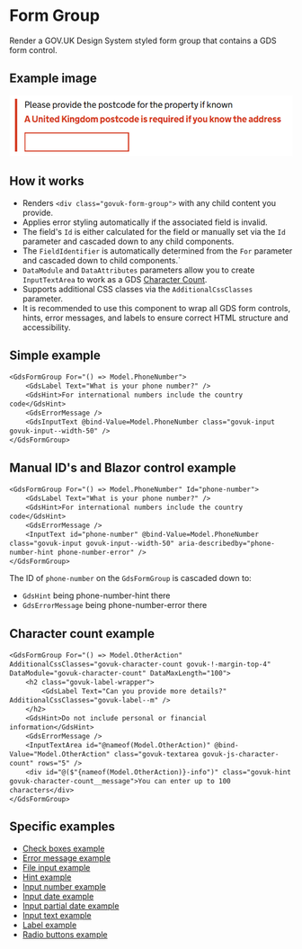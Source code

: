 # Form Group

Render a GOV.UK Design System styled form group that contains a GDS form control.

## Example image

![Form group example](FormGroup.png)

## How it works

- Renders `<div class="govuk-form-group">` with any child content you provide.
- Applies error styling automatically if the associated field is invalid.
- The field's `Id` is either calculated for the field or manually set via the `Id` parameter and cascaded down to any child components.
- The `FieldIdentifier` is automatically determined from the `For` parameter and cascaded down to child components.`
- `DataModule` and `DataAttributes` parameters allow you to create `InputTextArea` to work as a GDS [Character Count](https://design-system.service.gov.uk/components/character-count/).
- Supports additional CSS classes via the `AdditionalCssClasses` parameter.
- It is recommended to use this component to wrap all GDS form controls, hints, error messages, and labels to ensure correct HTML structure and accessibility.

## Simple example

```
<GdsFormGroup For="() => Model.PhoneNumber">
    <GdsLabel Text="What is your phone number?" />
    <GdsHint>For international numbers include the country code</GdsHint>
    <GdsErrorMessage />
    <GdsInputText @bind-Value=Model.PhoneNumber class="govuk-input govuk-input--width-50" />
</GdsFormGroup>
```

## Manual ID's and Blazor control example

```
<GdsFormGroup For="() => Model.PhoneNumber" Id="phone-number">
    <GdsLabel Text="What is your phone number?" />
    <GdsHint>For international numbers include the country code</GdsHint>
    <GdsErrorMessage />
    <InputText id="phone-number" @bind-Value=Model.PhoneNumber class="govuk-input govuk-input--width-50" aria-describedby="phone-number-hint phone-number-error" />
</GdsFormGroup>
```

The ID of `phone-number` on the `GdsFormGroup` is cascaded down to:
- `GdsHint` being phone-number-hint there
- `GdsErrorMessage` being phone-number-error there

## Character count example

```
<GdsFormGroup For="() => Model.OtherAction" AdditionalCssClasses="govuk-character-count govuk-!-margin-top-4" DataModule="govuk-character-count" DataMaxLength="100">
    <h2 class="govuk-label-wrapper">
        <GdsLabel Text="Can you provide more details?" AdditionalCssClasses="govuk-label--m" />
    </h2>
    <GdsHint>Do not include personal or financial information</GdsHint>
    <GdsErrorMessage />
    <InputTextArea id="@nameof(Model.OtherAction)" @bind-Value="Model.OtherAction" class="govuk-textarea govuk-js-character-count" rows="5" />
    <div id="@($"{nameof(Model.OtherAction)}-info")" class="govuk-hint govuk-character-count__message">You can enter up to 100 characters</div>
</GdsFormGroup>
```

## Specific examples

- [Check boxes example](Checkboxes.md)
- [Error message example](ErrorMessage.md)
- [File input example](FileInput.md)
- [Hint example](Hint.md)
- [Input number example](InputNumber.md)
- [Input date example](InputDate.md)
- [Input partial date example](InputPartialDate.md)
- [Input text example](InputText.md)
- [Label example](Label.md)
- [Radio buttons example](Radios.md)
